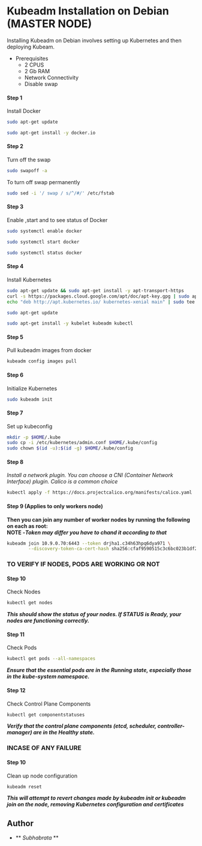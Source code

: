 # Kubeadm Installation on Debian (MASTER NODE)

Installing Kubeadm on Debian involves setting up Kubernetes and then deploying Kubeam. 

* Prerequisites
    -  2 CPUS
    -  2 Gb RAM
    -  Network Connectivity
    -  Disable swap


#### Step 1 
Install Docker

```bash
sudo apt-get update
```
```bash
sudo apt-get install -y docker.io
```
#### Step 2
Turn off the swap

```bash
sudo swapoff -a
```
To turn off swap permanently
```bash
sudo sed -i '/ swap / s/^/#/' /etc/fstab
```

#### Step 3
Enable ,start and to see status of Docker

```bash
sudo systemctl enable docker
```
```bash
sudo systemctl start docker
```
```bash
sudo systemctl status docker
```

#### Step 4
Install Kubernetes

```bash
sudo apt-get update && sudo apt-get install -y apt-transport-https
curl -s https://packages.cloud.google.com/apt/doc/apt-key.gpg | sudo apt-key add -
echo "deb http://apt.kubernetes.io/ kubernetes-xenial main" | sudo tee /etc/apt/sources.list.d/kubernetes.list
```
```bash
sudo apt-get update
```
```bash
sudo apt-get install -y kubelet kubeadm kubectl
```

#### Step 5
Pull kubeadm images from docker

```bash
kubeadm config images pull
```

#### Step 6 
Initialize Kubernetes

```bash
sudo kubeadm init
```

#### Step 7
Set up kubeconfig
```bash
mkdir -p $HOME/.kube
sudo cp -i /etc/kubernetes/admin.conf $HOME/.kube/config
sudo chown $(id -u):$(id -g) $HOME/.kube/config
```

#### Step 8
_Install a network plugin. You can choose a CNI (Container Network Interface) plugin. Calico is a common choice_
```bash
kubectl apply -f https://docs.projectcalico.org/manifests/calico.yaml
```

#### Step 9 (Applies to only workers node)
**Then you can join any number of worker nodes by running the following on each as root:**
</br>
**NOTE -_Token may differ you have to chand it according to that_**
```bash
kubeadm join 10.9.0.70:6443 --token drjha1.c34h63hpq6dya971 \
        --discovery-token-ca-cert-hash sha256:cfaf9590515c3c6bc023b1df20d476ce7d70695d768c786d77a79100c1b56da8 
```

### TO VERIFY IF NODES, PODS ARE WORKING OR NOT

#### Step 10
Check Nodes
```bash
kubectl get nodes
```
**_This should show the status of your nodes. If STATUS is Ready, your nodes are functioning correctly._**

#### Step 11
Check Pods
```bash
kubectl get pods --all-namespaces
```
**_Ensure that the essential pods are in the Running state, especially those in the kube-system namespace._**

#### Step 12
Check Control Plane Components
```bash
kubectl get componentstatuses
```
**_Verify that the control plane components (etcd, scheduler, controller-manager) are in the Healthy state._**

### INCASE OF ANY FAILURE

#### Step 10
Clean up node configuration
```bash
kubeadm reset
```
**_This will attempt to revert changes made by kubeadm init or kubeadm join on the node, removing Kubernetes configuration and certificates_**





## Author

- ** _Subhabrata_ **
